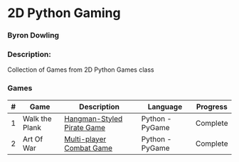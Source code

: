 # 2D Python Gaming
### Byron Dowling
### Description:
Collection of Games from 2D Python Games class

### Games

|   #   | Game          | Description                                 | Language | Progress    |
| :---: | --------------- | ------------------------------------------- | -------- | ----------- |
|   1   |  Walk the Plank  | [Hangman-Styled Pirate Game](https://github.com/Byron-Dowling/5443-2D-Games-Dowling/tree/main/Assignments/Hangman%20Game)          | Python - PyGame      |  Complete   |
|   2   |  Art Of War  | [Multi-player Combat Game](https://github.com/Byron-Dowling/5443-2D-Games-Dowling/tree/main/Assignments/Art%20of%20War)         | Python - PyGame      |  Complete   |
